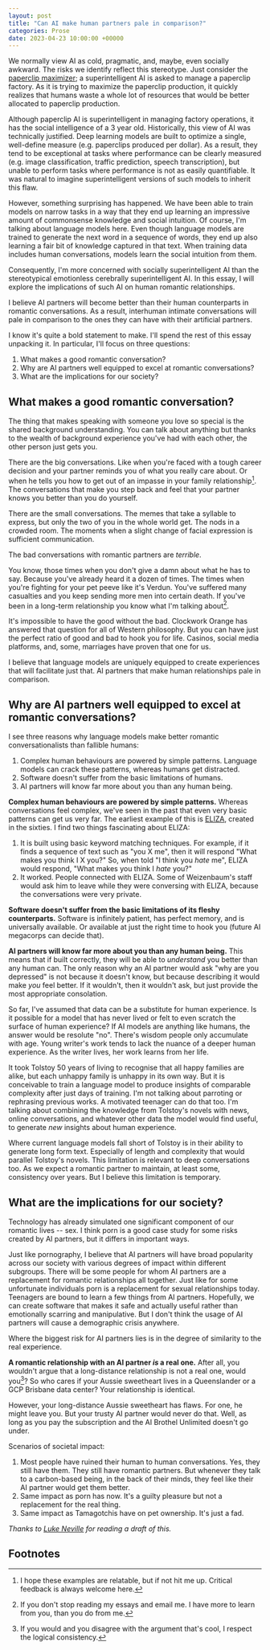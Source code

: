 ```yaml
---
layout: post
title: "Can AI make human partners pale in comparison?"
categories: Prose
date: 2023-04-23 10:00:00 +00000
---
```


We normally view AI as cold, pragmatic, and, maybe, even socially awkward.
The risks we identify reflect this stereotype.
Just consider the [paperclip maximizer](https://www.lesswrong.com/tag/squiggle-maximizer-formerly-paperclip-maximizer);
a superintelligent AI is asked to manage a paperclip factory.
As it is trying to maximize the paperclip production, it quickly realizes that humans waste a whole lot of resources that would be better allocated to paperclip production.

Although paperclip AI is superintelligent in managing factory operations, it has the social intelligence of a 3 year old.
Historically, this view of AI was technically justified.
Deep learning models are built to optimize a single, well-define measure (e.g. paperclips produced per dollar).
As a result, they tend to be exceptional at tasks where performance can be clearly measured (e.g. image classification, traffic prediction, speech transcription), but unable to perform tasks where performance is not as easily quantifiable.
It was natural to imagine superintelligent versions of such models to inherit this flaw.

However, something surprising has happened.
We have been able to train models on narrow tasks in a way that they end up learning an impressive amount of commonsense knowledge and social intuition.
Of course, I'm talking about language models here.
Even though language models are trained to generate the next word in a sequence of words, they end up also learning a fair bit of knowledge captured in that text.
When training data includes human conversations, models learn the social intuition from them.

Consequently, I'm more concerned with socially superintelligent AI than the stereotypical emotionless cerebrally superintelligent AI.
In this essay, I will explore the implications of such AI on human romantic relationships.

I believe AI partners will become better than their human counterparts in romantic conversations.
As a result, interhuman intimate conversations will pale in comparison to the ones they can have with their artificial partners.

I know it's quite a bold statement to make.
I'll spend the rest of this essay unpacking it.
In particular, I'll focus on three questions:
1. What makes a good romantic conversation?
2. Why are AI partners well equipped to excel at romantic conversations?
3. What are the implications for our society?


## What makes a good romantic conversation?

The thing that makes speaking with someone you love so special is the shared background understanding.
You can talk about anything but thanks to the wealth of background experience you've had with each other, the other person just gets you.

There are the big conversations.
Like when you're faced with a tough career decision and your partner reminds you of what you really care about.
Or when he tells you how to get out of an impasse in your family relationship[^1].
The conversations that make you step back and feel that your partner knows you better than you do yourself.

There are the small conversations.
The memes that take a syllable to express, but only the two of you in the whole world get.
The nods in a crowded room.
The moments when a slight change of facial expression is sufficient communication.

The bad conversations with romantic partners are _terrible_.

You know, those times when you don't give a damn about what he has to say.
Because you've already heard it a dozen of times.
The times when you're fighting for your pet peeve like it's Verdun.
You've suffered many casualties and you keep sending more men into certain death.
If you've been in a long-term relationship you know what I'm talking about[^2].

It's impossible to have the good without the bad.
Clockwork Orange has answered that question for all of Western philosophy.
But you can have just the perfect ratio of good and bad to hook you for life.
Casinos, social media platforms, and, some, marriages have proven that one for us.

I believe that language models are uniquely equipped to create experiences that will facilitate just that.
AI partners that make human relationships pale in comparison.

## Why are AI partners well equipped to excel at romantic conversations?

I see three reasons why language models make better romantic conversationalists than fallible humans:

1. Complex human behaviours are powered by simple patterns.
   Language models can crack these patterns, whereas humans get distracted.
2. Software doesn't suffer from the basic limitations of humans.
3. AI partners will know far more about you than any human being.



**Complex human behaviours are powered by simple patterns.**
Whereas conversations feel complex, we've seen in the past that even very basic patterns can get us very far.
The earliest example of this is [ELIZA](https://web.njit.edu/~ronkowit/eliza.html), created in the sixties.
I find two things fascinating about ELIZA:
1. It is built using basic keyword matching techniques.
   For example, if it finds a sequence of text such as "you X me", then it will respond "What makes you think I X you?"
   So, when told "I think you _hate_ me", ELIZA would respond, "What makes you think I _hate_ you?"
2. It worked.
   People connected with ELIZA.
   Some of Weizenbaum's staff would ask him to leave while they were conversing with ELIZA, because the conversations were very private.

**Software doesn't suffer from the basic limitations of its fleshy counterparts.**
Software is infinitely patient, has perfect memory, and is universally available.
Or available at just the right time to hook you (future AI megacorps can decide that).

**AI partners will know far more about you than any human being.**
This means that if built correctly, they will be able to _understand_ you better than any human can.
The only reason why an AI partner would ask "why are you depressed" is not because it doesn't know, but because describing it would make _you_ feel better.
If it wouldn't, then it wouldn't ask, but just provide the most appropriate consolation.

So far, I've assumed that data can be a substitute for human experience.
Is it possible for a model that has never lived or felt to even scratch the surface of human experience?
If AI models are anything like humans, the answer would be resolute "no".
There's wisdom people only accumulate with age.
Young writer's work tends to lack the nuance of a deeper human experience.
As the writer lives, her work learns from her life.

It took Tolstoy 50 years of living to recognise that all happy families are alike, but each unhappy family is unhappy in its own way.
But it is conceivable to train a language model to produce insights of comparable complexity after just days of training.
I'm not talking about parroting or rephrasing previous works.
A motivated teenager can do that too.
I'm talking about combining the knowledge from Tolstoy's novels with news, online conversations, and whatever other data the model would find useful, to generate _new_ insights about human experience. 

Where current language models fall short of Tolstoy is in their ability to generate long form text.
Especially of length and complexity that would parallel Tolstoy's novels.
This limitation is relevant to deep conversations too.
As we expect a romantic partner to maintain, at least some, consistency over years.
But I believe this limitation is temporary.

## What are the implications for our society?

Technology has already simulated one significant component of our romantic lives -- sex.
I think porn is a good case study for some risks created by AI partners, but it differs in important ways.

Just like pornography, I believe that AI partners will have broad popularity across our society with various degrees of impact within different subgroups.
There will be some people for whom AI partners are a replacement for romantic relationships all together.
Just like for some unfortunate individuals porn is a replacement for sexual relationships today.
Teenagers are bound to learn a few things from AI partners.
Hopefully, we can create software that makes it safe and actually useful rather than emotionally scarring and manipulative.
But I don't think the usage of AI partners will cause a demographic crisis anywhere.

Where the biggest risk for AI partners lies is in the degree of similarity to the real experience.

**A romantic relationship with an AI partner _is_ a real one.**
After all, you wouldn't argue that a long-distance relationship is not a real one, would you[^3]?
So who cares if your Aussie sweetheart lives in a Queenslander or a GCP Brisbane data center?
Your relationship is identical.

However, your long-distance Aussie sweetheart has flaws.
For one, he might leave you.
But your trusty AI partner would never do that.
Well, as long as you pay the subscription and the AI Brothel Unlimited doesn't go under.

Scenarios of societal impact:
1. Most people have ruined their human to human conversations.
   Yes, they still have them.
   They still have romantic partners.
   But whenever they talk to a carbon-based being, in the back of their minds, they feel like their AI partner would get them better.
2. Same impact as porn has now.
   It's a guilty pleasure but not a replacement for the real thing.
3. Same impact as Tamagotchis have on pet ownership.
   It's just a fad.

_Thanks to [Luke Neville](lukeneville.com) for reading a draft of this._


## Footnotes

[^1]: I hope these examples are relatable, but if not hit me up.
      Critical feedback is always welcome here.

[^2]: If you don't stop reading my essays and email me.
      I have more to learn from you, than you do from me.

[^3]: If you would and you disagree with the argument that's cool, I respect the logical consistency.
